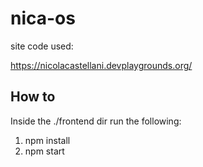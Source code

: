 # nica-os

site code used:

https://nicolacastellani.devplaygrounds.org/

## How to

Inside the ./frontend dir run the following:

1. npm install
2. npm start
